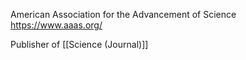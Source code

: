 American Association for the Advancement of Science https://www.aaas.org/

Publisher of [[Science (Journal)]]
